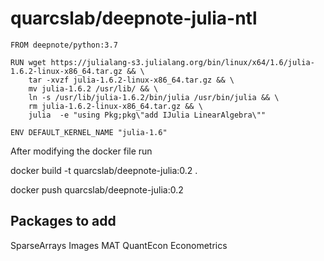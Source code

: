 #  quarcslab/deepnote-julia-ntl

```
FROM deepnote/python:3.7

RUN wget https://julialang-s3.julialang.org/bin/linux/x64/1.6/julia-1.6.2-linux-x86_64.tar.gz && \
    tar -xvzf julia-1.6.2-linux-x86_64.tar.gz && \
    mv julia-1.6.2 /usr/lib/ && \
    ln -s /usr/lib/julia-1.6.2/bin/julia /usr/bin/julia && \
    rm julia-1.6.2-linux-x86_64.tar.gz && \
    julia  -e "using Pkg;pkg\"add IJulia LinearAlgebra\""
    
ENV DEFAULT_KERNEL_NAME "julia-1.6"

```
After modifying the docker file run

docker build -t quarcslab/deepnote-julia:0.2 .

docker push quarcslab/deepnote-julia:0.2



## Packages to add

SparseArrays Images MAT QuantEcon Econometrics